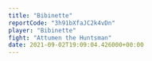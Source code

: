 ```yaml
---
title: "Bibinette"
reportCode: "3h91bXfaJC2k4vDn"
player: "Bibinette"
fight: "Attumen the Huntsman"
date: 2021-09-02T19:09:04.426000+00:00
---
```

